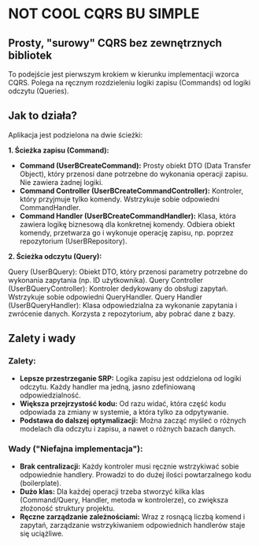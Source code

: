 # NOT COOL CQRS BU SIMPLE

## Prosty, "surowy" CQRS bez zewnętrznych bibliotek
To podejście jest pierwszym krokiem w kierunku implementacji wzorca CQRS. Polega na ręcznym rozdzieleniu logiki zapisu (Commands) od logiki odczytu (Queries).

## Jak to działa?
Aplikacja jest podzielona na dwie ścieżki:

**1. Ścieżka zapisu (Command):**

- **Command (UserBCreateCommand):** Prosty obiekt DTO (Data Transfer Object), który przenosi dane potrzebne do wykonania operacji zapisu. Nie zawiera żadnej logiki.
- **Command Controller (UserBCreateCommandController):** Kontroler, który przyjmuje tylko komendy. Wstrzykuje sobie odpowiedni CommandHandler.
- **Command Handler (UserBCreateCommandHandler):** Klasa, która zawiera logikę biznesową dla konkretnej komendy. 
Odbiera obiekt komendy, przetwarza go i wykonuje operację zapisu, np. poprzez repozytorium (UserBRepository).

**2. Ścieżka odczytu (Query):**

Query (UserBQuery): Obiekt DTO, który przenosi parametry potrzebne do wykonania zapytania (np. ID użytkownika).
Query Controller (UserBQueryController): Kontroler dedykowany do obsługi zapytań. Wstrzykuje sobie odpowiedni QueryHandler.
Query Handler (UserBQueryHandler): Klasa odpowiedzialna za wykonanie zapytania i zwrócenie danych. Korzysta z repozytorium, aby pobrać dane z bazy.

## Zalety i wady
### Zalety:
- **Lepsze przestrzeganie SRP:** Logika zapisu jest oddzielona od logiki odczytu. Każdy handler ma jedną, jasno zdefiniowaną odpowiedzialność.
- **Większa przejrzystość kodu:** Od razu widać, która część kodu odpowiada za zmiany w systemie, a która tylko za odpytywanie.
- **Podstawa do dalszej optymalizacji:** Można zacząć myśleć o różnych modelach dla odczytu i zapisu, a nawet o różnych bazach danych.

### Wady ("Niefajna implementacja"):
- **Brak centralizacji:** Każdy kontroler musi ręcznie wstrzykiwać sobie odpowiednie handlery. Prowadzi to do dużej ilości powtarzalnego kodu (boilerplate).
- **Dużo klas:** Dla każdej operacji trzeba stworzyć kilka klas (Command/Query, Handler, metoda w kontrolerze), co zwiększa złożoność struktury projektu.
- **Ręczne zarządzanie zależnościami:** Wraz z rosnącą liczbą komend i zapytań, zarządzanie wstrzykiwaniem odpowiednich handlerów staje się uciążliwe.